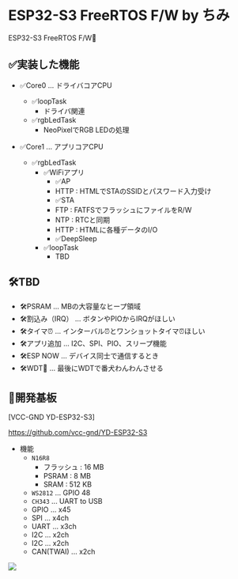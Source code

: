 # ESP32-S3 FreeRTOS F/W by ちみ
ESP32-S3 FreeRTOS F/W🥳

## ✅実装した機能
- ✅Core0 ... ドライバコアCPU
  - ✅loopTask
    - ドライバ関連
  - ✅rgbLedTask
    - NeoPixelでRGB LEDの処理

- ✅Core1 ... アプリコアCPU
  - ✅rgbLedTask
    - ✅WiFiアプリ
        - ✅AP
        - HTTP : HTMLでSTAのSSIDとパスワード入力受け
        - ✅STA
        - FTP : FATFSでフラッシュにファイルをR/W
        - NTP : RTCと同期
        - HTTP : HTMLに各種データのI/O
      - ✅DeepSleep
    - ✅loopTask
      - TBD

## 🛠️TBD
- 🛠️PSRAM ... MBの大容量なヒープ領域
- 🛠️割込み（IRQ） ... ボタンやPIOからIRQがほしい
- 🛠️タイマ⏰ ... インターバル⏰とワンショットタイマ⏰ほしい
- 🛠️アプリ追加 ... I2C、SPI、PIO、スリープ機能
- 🛠️ESP NOW ... デバイス同士で通信するとき
- 🛠️WDT🐶 ... 最後にWDTで番犬わんわんさせる

## 🤖開発基板
[VCC-GND YD-ESP32-S3]

https://github.com/vcc-gnd/YD-ESP32-S3

- 機能
  - `N16R8`
    - フラッシュ : 16 MB
    - PSRAM : 8 MB
    - SRAM : 512 KB
  - `WS2812` ... GPIO 48
  - `CH343` ... UART to USB
  - GPIO ... x45
  - SPI ... x4ch
  - UART ... x3ch
  - I2C ... x2ch
  - I2C ... x2ch
  - CAN(TWAI)  ... x2ch

![](https://github.com/vcc-gnd/YD-ESP32-S3/raw/main/IMG/img11.jpg)